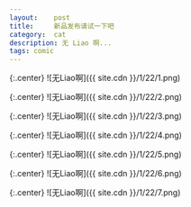 ```yaml
---
layout:    post
title:     新品发布请试一下吧
category:  cat
description: 无 Liao 啊...
tags: comic
---
```

{:.center}
![无Liao啊]({{ site.cdn }}/1/22/1.png)

{:.center}
![无Liao啊]({{ site.cdn }}/1/22/2.png)

{:.center}
![无Liao啊]({{ site.cdn }}/1/22/3.png)

{:.center}
![无Liao啊]({{ site.cdn }}/1/22/4.png)

{:.center}
![无Liao啊]({{ site.cdn }}/1/22/5.png)

{:.center}
![无Liao啊]({{ site.cdn }}/1/22/6.png)

{:.center}
![无Liao啊]({{ site.cdn }}/1/22/7.png)